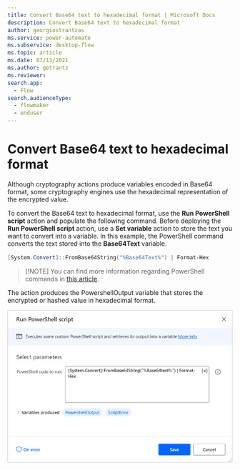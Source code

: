 ```yaml
---
title: Convert Base64 text to hexadecimal format | Microsoft Docs
description: Convert Base64 text to hexadecimal format
author: georgiostrantzas
ms.service: power-automate
ms.subservice: desktop-flow
ms.topic: article
ms.date: 07/13/2021
ms.author: getrantz
ms.reviewer:
search.app: 
  - Flow
search.audienceType: 
  - flowmaker
  - enduser
---
```


# Convert Base64 text to hexadecimal format

Although cryptography actions produce variables encoded in Base64 format, some cryptography engines use the hexadecimal representation of the encrypted value.

To convert the Base64 text to hexadecimal format, use the **Run PowerShell script** action and populate the following command. Before deploying the **Run PowerShell script** action, use a **Set variable** action to store the text you want to convert into a variable. In this example, the PowerShell command converts the text stored into the **Base64Text** variable.

``` PowerShell
[System.Convert]::FromBase64String("%Base64Text%") | Format-Hex
```

>[!ΝΟΤΕ]
>You can find more information regarding PowerShell commands in [this article](https://docs.microsoft.com/powershell/module/microsoft.powershell.utility/?view=powershell-7.1).

The action produces the PowershellOutput variable that stores the encrypted or hashed value in hexadecimal format.

![The Run PowerShell script action.](media/convert-base64-hexadecimal-format/run-powershell-script-action.png)